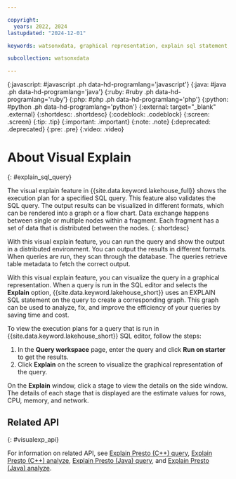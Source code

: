 ```yaml
---

copyright:
  years: 2022, 2024
lastupdated: "2024-12-01"

keywords: watsonxdata, graphical representation, explain sql statement, sql editor, sql query

subcollection: watsonxdata

---
```


{:javascript: #javascript .ph data-hd-programlang='javascript'}
{:java: #java .ph data-hd-programlang='java'}
{:ruby: #ruby .ph data-hd-programlang='ruby'}
{:php: #php .ph data-hd-programlang='php'}
{:python: #python .ph data-hd-programlang='python'}
{:external: target="_blank" .external}
{:shortdesc: .shortdesc}
{:codeblock: .codeblock}
{:screen: .screen}
{:tip: .tip}
{:important: .important}
{:note: .note}
{:deprecated: .deprecated}
{:pre: .pre}
{:video: .video}

# About Visual Explain
{: #explain_sql_query}

The visual explain feature in {{site.data.keyword.lakehouse_full}} shows the execution plan for a specified SQL query. This feature also validates the SQL query. The output results can be visualized in different formats, which can be rendered into a graph or a flow chart. Data exchange happens between single or multiple nodes within a fragment. Each fragment has a set of data that is distributed between the nodes.
{: shortdesc}

With this visual explain feature, you can run the query and show the output in a distributed environment. You can output the results in different formats. When queries are run, they scan through the database. The queries retrieve table metadata to fetch the correct output.

With this visual explain feature, you can visualize the query in a graphical representation. When a query is run in the SQL editor and selects the **Explain** option, {{site.data.keyword.lakehouse_short}} uses an EXPLAIN SQL statement on the query to create a corresponding graph. This graph can be used to analyze, fix, and improve the efficiency of your queries by saving time and cost.

To view the execution plans for a query that is run in {{site.data.keyword.lakehouse_short}} SQL editor, follow the steps:

1. In the **Query workspace** page, enter the query and click **Run on starter** to get the results.
1. Click **Explain** on the screen to visualize the graphical representation of the query.

On the **Explain** window, click a stage to view the details on the side window. The details of each stage that is displayed are the estimate values for rows, CPU, memory, and network.

## Related API
{: #visualexp_api}

For information on related API, see [Explain Presto (C++) query](https://cloud.ibm.com/apidocs/watsonxdata#run-prestissimo-explain-statement), [Explain Presto (C++) analyze](https://cloud.ibm.com/apidocs/watsonxdata#run-prestissimo-explain-analyze-statement), [Explain Presto (Java) query](https://cloud.ibm.com/apidocs/watsonxdata#run-explain-statement), and [Explain Presto (Java) analyze](https://cloud.ibm.com/apidocs/watsonxdata#run-explain-analyze-statement).
